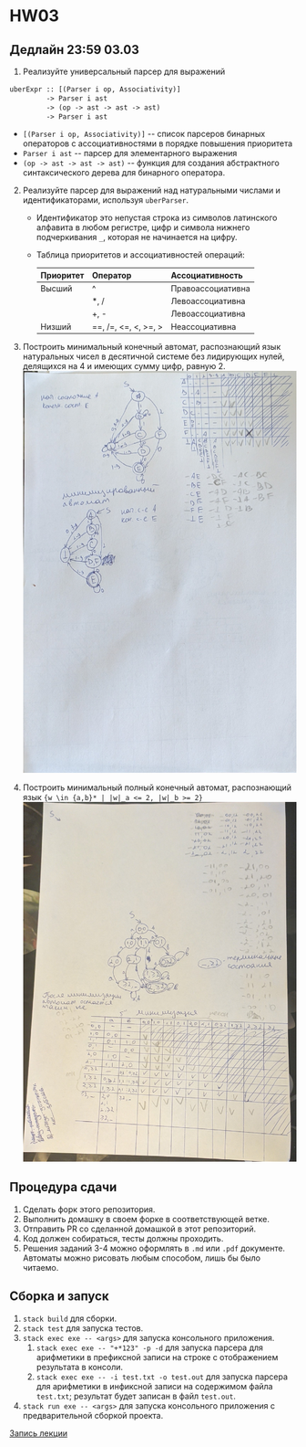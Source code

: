 # HW03

## Дедлайн 23:59 03.03

1. Реализуйте универсальный парсер для выражений

```
uberExpr :: [(Parser i op, Associativity)]
         -> Parser i ast
         -> (op -> ast -> ast -> ast)
         -> Parser i ast
```

   * `[(Parser i op, Associativity)]` -- список парсеров бинарных операторов с ассоциативностями в порядке повышения приоритета
   * `Parser i ast` -- парсер для элементарного выражения
   * `(op -> ast -> ast -> ast)` -- функция для создания абстрактного синтаксического дерева для бинарного оператора.

2. Реализуйте парсер для выражений над натуральными числами и идентификаторами, используя `uberParser`.
   * Идентификатор это непустая строка из символов латинского алфавита в любом регистре, цифр и символа нижнего подчеркивания `_`, которая не начинается на цифру.
   * Таблица приоритетов и ассоциативностей операций:

        | Приоритет | Оператор             | Ассоциативность   |
        | :-------- | :------------------- | :---------------- |
        | Высший    | ^                    | Правоассоциативна |
        |           | *, /                 | Левоассоциативна  |
        |           | +, -                 | Левоассоциативна  |
        | Низший    | ==, /=, <=, <, >=, > | Неассоциативна    |

3. Построить минимальный конечный автомат, распознающий язык натуральных чисел в десятичной системе без лидирующих нулей, делящихся на 4 и имеющих сумму цифр, равную 2.
![Решение](3.jpg)
4. Построить минимальный полный конечный автомат, распознающий язык `{w \in {a,b}* | |w|_a <= 2, |w|_b >= 2}`
![Решение](4.jpg)
## Процедура сдачи

1. Сделать форк этого репозитория.
2. Выполнить домашку в своем форке в соответствующей ветке.
3. Отправить PR со сделанной домашкой в этот репозиторий.
4. Код должен собираться, тесты должны проходить.
5. Решения заданий 3-4 можно оформлять в `.md` или `.pdf` документе. Автоматы можно рисовать любым способом, лишь бы было читаемо.

## Сборка и запуск

1. `stack build` для сборки.
2. `stack test` для запуска тестов.
3. `stack exec exe -- <args>` для запуска консольного приложения.
   1. `stack exec exe -- "+*123" -p -d` для запуска парсера для арифметики в префиксной записи на строке с отображением результата в консоли.
   2. `stack exec exe -- -i test.txt -o test.out` для запуска парсера для арифметики в инфиксной записи на содержимом файла `test.txt`; результат будет записан в файл `test.out`.
4. `stack run exe -- <args>` для запуска консольного приложения с предварительной сборкой проекта.

[Запись лекции](https://drive.google.com/file/d/10oPRCSfJhd2Aww4Wuw2zTisvUOX3YDXo/view?usp=sharing)
